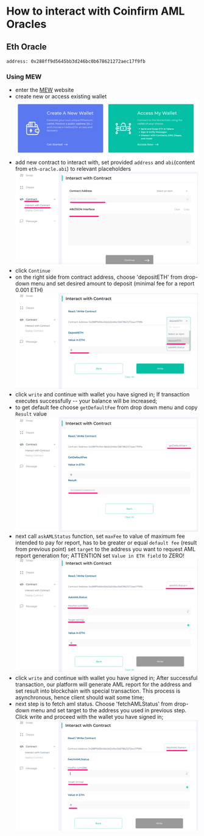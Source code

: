 # How to interact with Coinfirm AML Oracles

## Eth Oracle 

    address: 0x288ff9d5645bb3d246bc0b678621272aec17f9fb

### Using MEW

* enter the [MEW](https://www.myetherwallet.com) website
* create new or access existing wallet ![failed to load image](create-or-access-wallet.png)
* add new contract to interact with, set provided `address` and `abi`(content from `eth-oracle.abi`) to relevant placeholders ![faile to load image](init-contract.png)
* click `Continue`
* on the right side from contract address, choose 'depositETH' from drop-down menu and set desired amount to deposit (minimal fee for a report 0.001 ETH) ![failed to load image](depost-eth.png)
* click `write` and continue with wallet you have signed in; If transaction executes successfully -- your balance will be increased;
* to get default fee choose `getDefaultFee` from drop down menu and copy `Result` value ![failed to load iamge](default-fee.png)
* next call `askAMLStatus` function, set `maxFee` to value of maximum fee intended to pay for report, has to be greater or equal `default fee` (result from previous point)
 set `target` to the address you want to request AML report generation for; ATTENTION set `Value in ETH field` to ZERO! 
 ![failed to load image](ask-aml.png) 
* click `write` and continue with wallet you have signed in; After successful transaction, our platform will generate AML report for the address and set result into blockchain with special transaction. This process is asynchronous, hence client should wait some time;
* next step is to fetch aml status. Choose 'fetchAMLStatus' from drop-down menu and set target to the address you used in previous step. Click write and proceed with the wallet you have signed in;
![failed to load image](fetch-aml.png)
  
 






 
